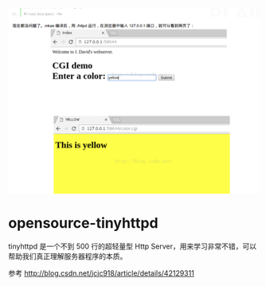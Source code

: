 ![image](https://github.com/home-coder/opensource-tinyhttpd/blob/master/tinyhttpd.png)
# opensource-tinyhttpd
tinyhttpd 是一个不到 500 行的超轻量型 Http Server，用来学习非常不错，可以帮助我们真正理解服务器程序的本质。

参考
http://blog.csdn.net/jcjc918/article/details/42129311
